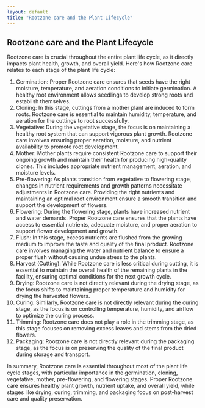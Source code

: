 ```yaml
---
layout: default
title: "Rootzone care and the Plant Lifecycle"
---
```


## Rootzone care and the Plant Lifecycle

Rootzone care is crucial throughout the entire plant life cycle, as it directly impacts plant health, growth, and overall yield. Here's how Rootzone care relates to each stage of the plant life cycle:

1. Germination: Proper Rootzone care ensures that seeds have the right moisture, temperature, and aeration conditions to initiate germination. A healthy root environment allows seedlings to develop strong roots and establish themselves.
2. Cloning: In this stage, cuttings from a mother plant are induced to form roots. Rootzone care is essential to maintain humidity, temperature, and aeration for the cuttings to root successfully.
3. Vegetative: During the vegetative stage, the focus is on maintaining a healthy root system that can support vigorous plant growth. Rootzone care involves ensuring proper aeration, moisture, and nutrient availability to promote root development.
4. Mother: Mother plants require consistent Rootzone care to support their ongoing growth and maintain their health for producing high-quality clones. This includes appropriate nutrient management, aeration, and moisture levels.
5. Pre-flowering: As plants transition from vegetative to flowering stage, changes in nutrient requirements and growth patterns necessitate adjustments in Rootzone care. Providing the right nutrients and maintaining an optimal root environment ensure a smooth transition and support the development of flowers.
6. Flowering: During the flowering stage, plants have increased nutrient and water demands. Proper Rootzone care ensures that the plants have access to essential nutrients, adequate moisture, and proper aeration to support flower development and growth.
7. Flush: In this stage, excess nutrients are flushed from the growing medium to improve the taste and quality of the final product. Rootzone care involves managing the water and nutrient balance to ensure a proper flush without causing undue stress to the plants.
8. Harvest (Cutting): While Rootzone care is less critical during cutting, it is essential to maintain the overall health of the remaining plants in the facility, ensuring optimal conditions for the next growth cycle.
9. Drying: Rootzone care is not directly relevant during the drying stage, as the focus shifts to maintaining proper temperature and humidity for drying the harvested flowers.
10. Curing: Similarly, Rootzone care is not directly relevant during the curing stage, as the focus is on controlling temperature, humidity, and airflow to optimize the curing process.
11. Trimming: Rootzone care does not play a role in the trimming stage, as this stage focuses on removing excess leaves and stems from the dried flowers.
12. Packaging: Rootzone care is not directly relevant during the packaging stage, as the focus is on preserving the quality of the final product during storage and transport.

In summary, Rootzone care is essential throughout most of the plant life cycle stages, with particular importance in the germination, cloning, vegetative, mother, pre-flowering, and flowering stages. Proper Rootzone care ensures healthy plant growth, nutrient uptake, and overall yield, while stages like drying, curing, trimming, and packaging focus on post-harvest care and quality preservation.